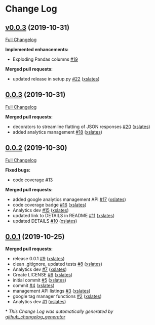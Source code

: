 # Change Log

## [v0.0.3](https://github.com/xslates/analytics/tree/v0.0.3) (2019-10-31)
[Full Changelog](https://github.com/xslates/analytics/compare/0.0.3...v0.0.3)

**Implemented enhancements:**

- Exploding Pandas columns [\#19](https://github.com/xslates/analytics/issues/19)

**Merged pull requests:**

- updated release in setup.py [\#22](https://github.com/xslates/analytics/pull/22) ([xslates](https://github.com/xslates))

## [0.0.3](https://github.com/xslates/analytics/tree/0.0.3) (2019-10-31)
[Full Changelog](https://github.com/xslates/analytics/compare/0.0.2...0.0.3)

**Merged pull requests:**

- decorators to streamline flatting of JSON responses [\#20](https://github.com/xslates/analytics/pull/20) ([xslates](https://github.com/xslates))
- added analytics management [\#18](https://github.com/xslates/analytics/pull/18) ([xslates](https://github.com/xslates))

## [0.0.2](https://github.com/xslates/analytics/tree/0.0.2) (2019-10-30)
[Full Changelog](https://github.com/xslates/analytics/compare/0.0.1...0.0.2)

**Fixed bugs:**

- code coverage [\#13](https://github.com/xslates/analytics/issues/13)

**Merged pull requests:**

- added google analytics management API [\#17](https://github.com/xslates/analytics/pull/17) ([xslates](https://github.com/xslates))
- code coverage badge [\#16](https://github.com/xslates/analytics/pull/16) ([xslates](https://github.com/xslates))
- Analytics dev [\#15](https://github.com/xslates/analytics/pull/15) ([xslates](https://github.com/xslates))
- updated link to DETAILS in README [\#11](https://github.com/xslates/analytics/pull/11) ([xslates](https://github.com/xslates))
- updated DETAILS [\#10](https://github.com/xslates/analytics/pull/10) ([xslates](https://github.com/xslates))

## [0.0.1](https://github.com/xslates/analytics/tree/0.0.1) (2019-10-25)
**Merged pull requests:**

- release 0.0.1 [\#9](https://github.com/xslates/analytics/pull/9) ([xslates](https://github.com/xslates))
- clean .gitignore, updated tests [\#8](https://github.com/xslates/analytics/pull/8) ([xslates](https://github.com/xslates))
- Analytics dev [\#7](https://github.com/xslates/analytics/pull/7) ([xslates](https://github.com/xslates))
- Create LICENSE [\#6](https://github.com/xslates/analytics/pull/6) ([xslates](https://github.com/xslates))
- initial commit [\#5](https://github.com/xslates/analytics/pull/5) ([xslates](https://github.com/xslates))
- commit [\#4](https://github.com/xslates/analytics/pull/4) ([xslates](https://github.com/xslates))
- management API listings [\#3](https://github.com/xslates/analytics/pull/3) ([xslates](https://github.com/xslates))
- google tag manager functions [\#2](https://github.com/xslates/analytics/pull/2) ([xslates](https://github.com/xslates))
- Analytics dev [\#1](https://github.com/xslates/analytics/pull/1) ([xslates](https://github.com/xslates))



\* *This Change Log was automatically generated by [github_changelog_generator](https://github.com/skywinder/Github-Changelog-Generator)*